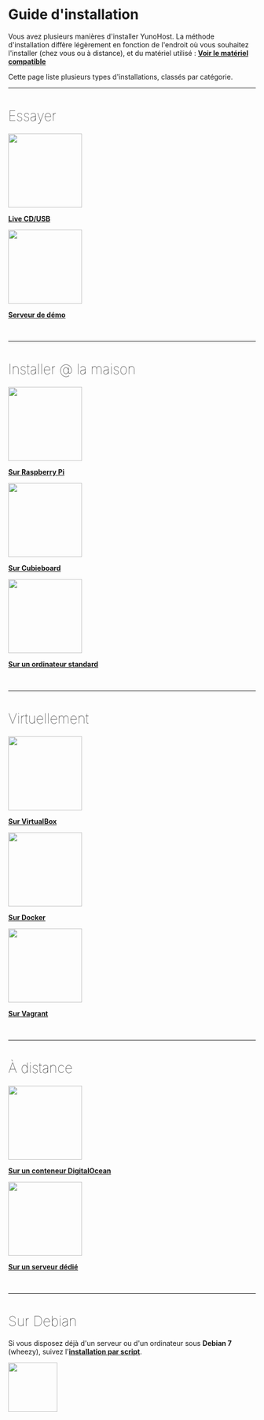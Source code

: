 # Guide d'installation

Vous avez plusieurs manières d'installer YunoHost. La méthode d'installation diffère légèrement en fonction de l'endroit où vous souhaitez l'installer (chez vous ou à distance), et du matériel utilisé : **[Voir le matériel compatible](/hardware_fr)**

Cette page liste plusieurs types d'installations, classés par catégorie.

---

<h1 style="font-weight: 100">Essayer</h1>

<div class="row">

<div class="col col-md-3 text-center">
<a href="/try_at_home_fr"><img src="https://yunohost.org/images/usb_key.png" height=150 style="vertical-align:bottom"><b><p>Live CD/USB</p></b></a>
</div>

<div class="col col-md-3 text-center">
<a href="/try_fr"><img height=150 src="https://yunohost.org/logo.png" style="vertical-align:bottom"><b><p>Serveur de démo</p></b></a>
</div>


</div>

<br>

---

<h1 style="font-weight: 100">Installer @ la maison</h1>

<div class="row">

<div class="col col-md-3 text-center">
<a href="/install_on_raspberry_fr"><img src="https://yunohost.org/images/Raspberry_Pi_-_Model_A.jpg" height=150 style="vertical-align:bottom"><b><p>Sur Raspberry Pi</p></b></a>
</div>

<div class="col col-md-3 text-center">
<a href="/install_on_cubieboard_fr"><img src="https://yunohost.org/images/cubieboard2.png" height=150 style="vertical-align:bottom"><b><p>Sur Cubieboard</p></b></a>
</div>

<div class="col col-md-3 text-center">
<a href="/install_iso_fr"><img src="https://yunohost.org/images/laptop.png" height=150 style="vertical-align:bottom"><b><p>Sur un ordinateur standard</p></b></a>
</div>

</div>

<br>

---

<h1 style="font-weight: 100">Virtuellement</h1>

<div class="row">

<div class="col col-md-3 text-center">
<a href="/install_on_virtualbox_fr"><img src="https://yunohost.org/images/virtualbox.png" height=150 style="vertical-align:bottom"><b><p>Sur VirtualBox</p></b></a>
</div>

<div class="col col-md-3 text-center">
<a href="/docker_fr"><img src="https://yunohost.org/images/docker.png" height=150 style="vertical-align:bottom"><b><p>Sur Docker</p></b></a>
</div>

<div class="col col-md-3 text-center">
<a href="/vagrant_fr"><img src="https://yunohost.org/images/vagrant.png" height=150 style="vertical-align:bottom"><b><p>Sur Vagrant</p></b></a>
</div>

</div>

<br>

---

<h1 style="font-weight: 100">À distance</h1>

<div class="row">

<div class="col col-md-3 text-center">
<a href="/install_on_digitalocean_fr"><img src="https://yunohost.org/images/digitalocean.png" height=150 style="vertical-align:bottom"><b><p>Sur un conteneur DigitalOcean</p></b></a>
</div>

<div class="col col-md-3 text-center">
<a href="/install_on_dedicated_server_fr"><img src="https://yunohost.org/images/vps.png" height=150 style="vertical-align:bottom"><b><p>Sur un serveur dédié</p></b></a>
</div>

</div>

<br>

---

<h1 style="font-weight: 100">Sur Debian</h1>

Si vous disposez déjà d'un serveur ou d'un ordinateur sous **Debian 7** (wheezy), suivez l'**[installation par script](/install_on_debian_fr)**.

<a href="/install_on_debian"><img width=100 src="https://yunohost.org/images/debian-logo.png"></a>
